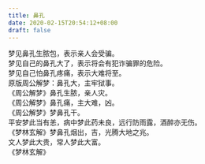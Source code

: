 ```yaml
---
title: 鼻孔
date: 2020-02-15T20:54:12+08:00
draft: false
---
```


梦见鼻孔生脓包，表示亲人会受骗。<br>
梦见自己的鼻孔大了，表示将会有犯诈骗罪的危险。<br>
梦见自己怕鼻孔疼痛，表示大难将至。<br>
原版周公解梦：鼻孔大，主牢狱事。<br>
《周公解梦》鼻孔生脓，亲人灾。<br>
《周公解梦》鼻孔痛，主大难，凶。<br>
《周公解梦》梦鼻孔干。<br>
平安梦此当有恙，病中梦此药未良，远行防雨露，酒醉亦无伤。<br>
《梦林玄解》梦鼻孔烟出，吉，光腾大地之兆。<br>
文人梦此大贵，常人梦此大富。<br>
《梦林玄解》